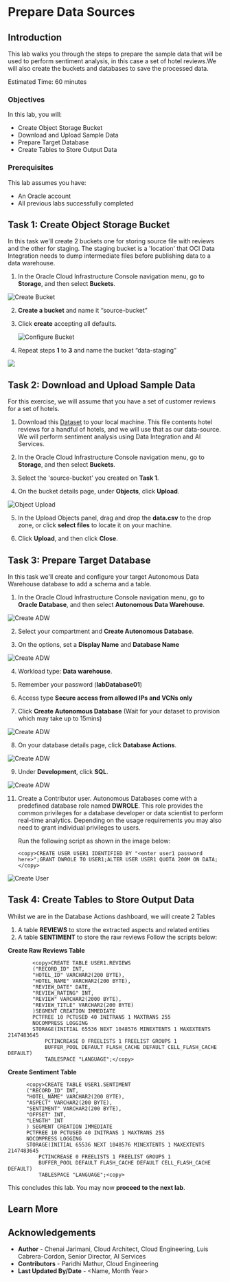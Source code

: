 # Prepare Data Sources

## Introduction

This lab walks you through the steps to prepare the sample data that will be used to perform sentiment analysis, in this case a set of hotel reviews.We will also create the buckets and databases to save the processed data.

Estimated Time: 60 minutes

### Objectives

In this lab, you will:
* Create Object Storage Bucket
* Download and Upload Sample Data
* Prepare Target Database
* Create Tables to Store Output Data

### Prerequisites

This lab assumes you have:
* An Oracle account
* All previous labs successfully completed


## **Task 1**: Create Object Storage Bucket

In this task we'll create 2 buckets one for storing source file with reviews and the other for staging. The staging bucket is a 'location' that OCI Data Integration needs to dump intermediate files before publishing data to a data warehouse.

1.	In the Oracle Cloud Infrastructure Console navigation menu, go to **Storage**, and then select **Buckets**.

   ![Create Bucket](./images/createbucket.png " ")

2.	**Create a bucket** and name it “source-bucket”

3.	Click **create** accepting all defaults.

    ![Configure Bucket](./images/configurebucket.png " ")

4.	Repeat steps **1** to **3** and name the bucket “data-staging”

   ![](./images/introduction.png " ")


## **Task 2**: Download and Upload Sample Data

For this exercise, we will assume that you have a set of customer reviews for a set of hotels.

1. 	Download this [Dataset](./files/hotel.csv) to your local machine. This file contents hotel reviews for a handful of hotels, and we will use that as our data-source. We will perform sentiment 		 analysis using Data Integration and AI Services.

2.	In the Oracle Cloud Infrastructure Console navigation menu, go to **Storage**, and then select **Buckets**.

3.	Select the 'source-bucket' you created on **Task 1**.

4.	On the bucket details page, under **Objects**, click **Upload**.

   ![Object Upload](./images/uploadfiles.png " ")

5.	In the Upload Objects panel, drag and drop the **data.csv** to the drop zone, or click **select files** to locate it on your machine.

6.	Click **Upload**, and then click **Close**.


## **Task 3**: Prepare Target Database

In this task we'll create and configure your target Autonomous Data Warehouse database to add a schema and a table.

1.	In the Oracle Cloud Infrastructure Console navigation menu, go to **Oracle Database**, and then select **Autonomous Data Warehouse**.

   ![Create ADW](./images/createadw.png " ")

2.	Select your compartment and **Create Autonomous Database**.

3.	On the options, set a **Display Name** and **Database Name**

   ![Create ADW](./images/createadwtwo.png " ")

4.	Workload type: **Data warehouse**.

5.	Remember your password (**labDatabase01**)

6.	Access type **Secure access from allowed IPs and VCNs only**

7.	Click **Create Autonomous Database** (Wait for your dataset to provision which may take up to 15mins)

   ![Create ADW](./images/createadwthree.png " ")

8.	On your database details page, click **Database Actions**.

   ![Create ADW](./images/createadwfour.png " ")

9.	Under **Development**, click **SQL**.

   ![Create ADW](./images/createadwfive.png " ")

11. Create a Contributor user. Autonomous Databases come with a predefined database role named **DWROLE**. This role provides the common privileges for a database developer or data scientist to perform real-time analytics. Depending on the usage requirements you may also need to grant individual privileges to users.

	Run the following script as shown in the image below:

	    <copy>CREATE USER USER1 IDENTIFIED BY "<enter user1 password here>";GRANT DWROLE TO USER1;ALTER USER USER1 QUOTA 200M ON DATA;</copy>

   ![Create User](./images/createadwsix.png " ")


## **Task 4**: Create Tables to Store Output Data

Whilst we are in the Database Actions dashboard, we will create 2 Tables

1.	A table **REVIEWS** to store the extracted aspects and related entities
2.	A table **SENTIMENT** to store the raw reviews
Follow the scripts below:

  **Create Raw Reviews Table**

			<copy>CREATE TABLE USER1.REVIEWS
			("RECORD_ID" INT,
			"HOTEL_ID" VARCHAR2(200 BYTE),
			"HOTEL_NAME" VARCHAR2(200 BYTE),
			"REVIEW_DATE" DATE,
			"REVIEW_RATING" INT,
			"REVIEW" VARCHAR2(2000 BYTE),
			"REVIEW_TITLE" VARCHAR2(200 BYTE)
			)SEGMENT CREATION IMMEDIATE
			PCTFREE 10 PCTUSED 40 INITRANS 1 MAXTRANS 255
			NOCOMPRESS LOGGING
			STORAGE(INITIAL 65536 NEXT 1048576 MINEXTENTS 1 MAXEXTENTS 2147483645
				PCTINCREASE 0 FREELISTS 1 FREELIST GROUPS 1
				BUFFER_POOL DEFAULT FLASH_CACHE DEFAULT CELL_FLASH_CACHE DEFAULT)
				TABLESPACE "LANGUAGE";</copy>


  **Create Sentiment Table**

		  <copy>CREATE TABLE USER1.SENTIMENT
	 	  ("RECORD_ID" INT,
		  "HOTEL_NAME" VARCHAR2(200 BYTE),
		  "ASPECT" VARCHAR2(200 BYTE),
		  "SENTIMENT" VARCHAR2(200 BYTE),
		  "OFFSET" INT,
		  "LENGTH" INT
		  ) SEGMENT CREATION IMMEDIATE
		  PCTFREE 10 PCTUSED 40 INITRANS 1 MAXTRANS 255
 		  NOCOMPRESS LOGGING
		  STORAGE(INITIAL 65536 NEXT 1048576 MINEXTENTS 1 MAXEXTENTS 2147483645
			  PCTINCREASE 0 FREELISTS 1 FREELIST GROUPS 1
			  BUFFER_POOL DEFAULT FLASH_CACHE DEFAULT CELL_FLASH_CACHE DEFAULT)
			  TABLESPACE "LANGUAGE";<copy>

This concludes this lab. You may now **proceed to the next lab**.

## Learn More

## Acknowledgements
* **Author** - Chenai Jarimani, Cloud Architect, Cloud Engineering, Luis Cabrera-Cordon, Senior Director, AI Services
* **Contributors** -  Paridhi Mathur, Cloud Engineering
* **Last Updated By/Date** - <Name, Month Year>
